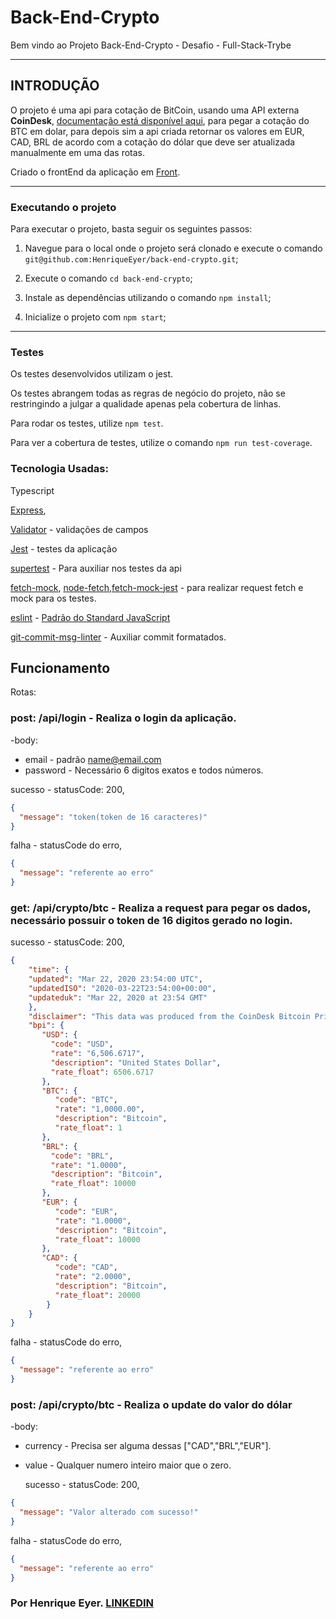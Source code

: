 # Back-End-Crypto

Bem vindo ao Projeto Back-End-Crypto - Desafio - Full-Stack-Trybe

---

## INTRODUÇÃO

O projeto é uma api para cotação de BitCoin, usando uma API externa **CoinDesk**, [documentação está disponível aqui](https://www.coindesk.com/coindesk-api), para pegar a cotação do BTC em dolar, para depois sim a api criada retornar os valores em EUR, CAD, BRL de acordo com a cotação do dólar que deve ser atualizada manualmente em uma das rotas.  

Criado o frontEnd da aplicação em [Front](https://github.com/HenriqueEyer/front-crypto-index).

---

### Executando o projeto

Para executar o projeto, basta seguir os seguintes passos:


1. Navegue para o local onde o projeto será clonado e execute o comando `git@github.com:HenriqueEyer/back-end-crypto.git`;


2. Execute o comando `cd back-end-crypto`;


3. Instale as dependências utilizando o comando `npm install`;


4. Inicialize o projeto com `npm start`;

---

### Testes

Os testes desenvolvidos utilizam o jest.

Os testes abrangem todas as regras de negócio do projeto, não se restringindo a julgar a qualidade apenas pela cobertura de linhas.

Para rodar os testes, utilize `npm test`.

Para ver a cobertura de testes, utilize o comando `npm run test-coverage`.

### Tecnologia Usadas:

Typescript

[Express](https://expressjs.com/pt-br/),

[Validator](https://www.npmjs.com/package/validator) - validações de campos

[Jest](https://jestjs.io/docs/getting-started) - testes da aplicação

[supertest](https://www.npmjs.com/package/supertest) - Para auxiliar nos testes da api

[fetch-mock](https://www.npmjs.com/package/fetch-mock), [node-fetch](https://www.npmjs.com/package/node-fetch),[fetch-mock-jest](https://www.npmjs.com/package/jest-fetch-mock) - para realizar request fetch e mock para os testes.

[eslint](https://eslint.org/) - [Padrão do Standard JavaScript](https://standardjs.com/)

[git-commit-msg-linter](https://www.npmjs.com/package/git-commit-msg-linter) - Auxiliar commit formatados.


## Funcionamento

Rotas:

### post: /api/login - Realiza o login da aplicação.
-body: 
- email - padrão name@email.com
- password - Necessário 6 digitos exatos e todos números.

   
sucesso - statusCode: 200, 
```json
{
  "message": "token(token de 16 caracteres)" 
}
```

  falha - statusCode do erro,
```json
{
  "message": "referente ao erro" 
}
```



### get: /api/crypto/btc - Realiza a request para pegar os dados, necessário possuir o token de 16 digitos gerado no login.

  sucesso - statusCode: 200, 
```json
{
    "time": {
    "updated": "Mar 22, 2020 23:54:00 UTC",
    "updatedISO": "2020-03-22T23:54:00+00:00",
    "updateduk": "Mar 22, 2020 at 23:54 GMT"
    },
    "disclaimer": "This data was produced from the CoinDesk Bitcoin Price Index (USD). Non-USD currency data converted using hourly conversion rate from    openexchangerates.org",
    "bpi": {
       "USD": {
         "code": "USD",
         "rate": "6,506.6717",
         "description": "United States Dollar",
         "rate_float": 6506.6717
       },
       "BTC": {
          "code": "BTC",
          "rate": "1,0000.00",
          "description": "Bitcoin",
          "rate_float": 1
       },
       "BRL": {
         "code": "BRL",
         "rate": "1.0000",
         "description": "Bitcoin",
         "rate_float": 10000
       },
       "EUR": {
          "code": "EUR",
          "rate": "1.0000",
          "description": "Bitcoin",
          "rate_float": 10000
       },
       "CAD": {
          "code": "CAD",
          "rate": "2.0000",
          "description": "Bitcoin",
          "rate_float": 20000
        }
    }
}
```
  falha - statusCode do erro,
```json
{
  "message": "referente ao erro"
}
```

### post: /api/crypto/btc - Realiza o update do valor do dólar

-body: 
- currency - Precisa ser alguma dessas ["CAD","BRL","EUR"].
- value - Qualquer numero inteiro maior que o zero.

  sucesso - statusCode: 200,
```json
{
  "message": "Valor alterado com sucesso!" 
}
```
  falha - statusCode do erro, 
```json
{            
  "message": "referente ao erro"
}
```



### Por Henrique Eyer. [LINKEDIN](https://www.linkedin.com/in/henriqueeyer)
